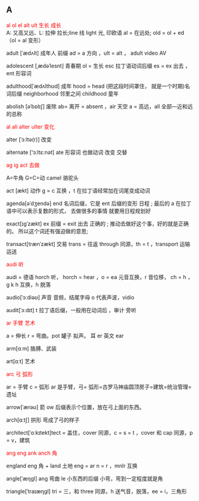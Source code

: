 ## A

<div style="color:red">
    al ol el alt ult ⽣长 成长 
</div>
A: ⼜⾼⼜远、L: 拉伸 拉⻓;line 线  light 光, 印欧语 al = 在远处; old = ol + ed （ol = al 变形）

adult [ˈædʌlt] 成年⼈ 前缀 ad = a ⽅向 ，ult = alt ， adult video AV

adolescent [ˌædəˈlesnt] ⻘春期 ol = ⽣⻓ esc 拉丁语动词后缀 es = ex 出去 ，ent 形容词

adulthood[ˈædʌlthʊd] 成年 hood = head (把这段时间罩住， 就是一个时期)名词后缀 neighborhood 邻⾥之间 childhood 童年

abolish [əˈbɒlɪʃ] 废除 ab= 离开 = absent ，air 天空 a = ⾼远，all 全部—近和远的总称

<div style="color:red">
al ali alter ulter    变化
</div>

alter [ˈɔːltə(r)] 改变

alternate [‘ɔ:ltɛ:nət] ate 形容词 也做动词 改变 交替

<div style="color:red">
ag ig act    去做
</div>

A=牛角 G=C=动 camel 骆驼头

act [ækt] 动作 g = c 互换 ，t 在拉丁语经常加在词尾变成动词

agenda[əˈdʒendə] end 名词后缀，它是 ent 后缀的变形 ⽇程 ; 最后的 a 在拉丁语中可以表示复数的形式， 去做很多的事情 就要用日程规划好

exact[ɪɡˈzækt] ex 前缀 = exit 出去 正确的 ; 推动去做好这个事，好的就是正确的。 所以这个词还有强迫做的意思;

transact[trænˈzækt] 交易 trans = 往返 through 同源，th = t ，transport 运输 运送

<div style="color:red">
audi    听
</div>

audi = 德语 horch 听， horch = hear ，o = ea 元⾳互换，r ⾳位移， ch = h ，g k h 互换，h 脱落

audio[ˈɔːdiəʊ] 声⾳ ⾳频，结尾字⺟ o 代表声波，vidio

audit[ˈɔːdɪt] t 拉丁语后缀，⼀般⽤在动词后 ，审计 旁听

<div style="color:red">
ar ⼿臂 艺术 
</div>

a = 伸长 r = 弯曲。pot 罐⼦ 拟声。 ⽿ er 英⽂ ear

arm[ɑːm] 胳膊、武装

art[ɑːt] 艺术

<div style="color:red">
arc ⼸ 弧形  
</div>

ar = ⼿臂 c = 弧形 ar 是⼿臂，⼸= 弧形=古罗马神庙圆顶房⼦=建筑=统治管理=遗址

arrow[ˈærəʊ] 箭 ow 后缀表示个位置，放在⼸上⾯的东⻄。

arch[ɑːtʃ] 拱形 弯成了⼸的样⼦

architect[ˈɑːkɪtekt]tect = 盖住，cover 同源，c = s = t ，cover 和 cap 同源，p = v，建筑

<div style="color:red">
ang eng ank anch ⾓ 
</div>

england eng 角 + land 土地 eng = ar n = r ，mnlr 互换

angle[ˈæŋɡl] ang 弯曲 le ⼩东⻄的后缀 ⼩弯，弯到⼀定程度就是⻆

triangle[ˈtraɪæŋɡl] tri = 三，和 three 同源，h 送⽓⾳，脱落，ee = i，三⻆形
